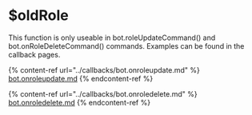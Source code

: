 # $oldRole

This function is only useable in bot.roleUpdateCommand() and bot.onRoleDeleteCommand() commands. Examples can be found in the callback pages.

{% content-ref url="../callbacks/bot.onroleupdate.md" %}
[bot.onroleupdate.md](../callbacks/bot.onroleupdate.md)
{% endcontent-ref %}

{% content-ref url="../callbacks/bot.onroledelete.md" %}
[bot.onroledelete.md](../callbacks/bot.onroledelete.md)
{% endcontent-ref %}
